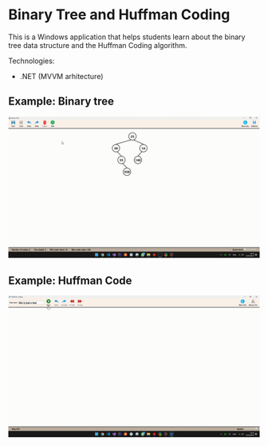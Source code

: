 # Binary Tree and Huffman Coding

This is a Windows application that helps students learn about the binary tree data structure and the Huffman Coding algorithm.

Technologies:
- .NET (MVVM arhitecture)

## Example: Binary tree
![Binary tree example](https://github.com/ensarhamzic/BinaryTreeProject/blob/master/readme-assets/binarytree.gif)

## Example: Huffman Code
![Huffman code example](https://github.com/ensarhamzic/BinaryTreeProject/blob/master/readme-assets/huffman.gif)
